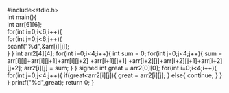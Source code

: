 #include<stdio.h><br/>
int main(){<br/>
    int arr[6][6];<br/>
    for(int i=0;i<6;i++){<br/>
        for(int j=0;j<6;j++){<br/>
            scanf("%d",&arr[i][j]);<br/>
        }
    }
    int arr2[4][4];
for(int i=0;i<4;i++){
    int sum = 0;
    for(int j=0;j<4;j++){
        sum = arr[i][j]+arr[i][j+1]+arr[i][j+2]
                +arr[i+1][j+1]
                +arr[i+2][j]+arr[i+2][j+1]+arr[i+2][j+2];
                arr2[i][j] = sum;
    }
}
 signed int great = arr2[0][0];
for(int i=0;i<4;i++){
    for(int j=0;j<4;j++){
        if(great<arr2[i][j]){
            great = arr2[i][j];
        }
        else{
            continue;
        }
    }
}
printf("%d",great);
    return 0;
}
